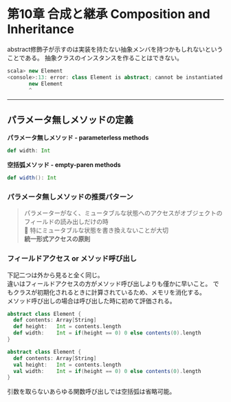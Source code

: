 # 第10章 合成と継承 Composition and Inheritance


abstract修飾子が示すのは実装を持たない抽象メンバを持つかもしれないということである。
抽象クラスのインスタンスを作ることはできない。
```scala
scala> new Element
<console>:13: error: class Element is abstract; cannot be instantiated
       new Element
       ^
```

***
## パラメータ無しメソッドの定義
**パラメータ無しメソッド - parameterless methods**
```scala
def width: Int
```

**空括弧メソッド - empty-paren methods** 
```scala
def width(): Int
```

### パラメータ無しメソッドの推奨パターン
>パラメーターがなく、ミュータブルな状態へのアクセスがオブジェクトのフィールドの読み出しだけの時<br>
> 🚨 特にミュータブルな状態を書き換えないことが大切<br>
> **統一形式アクセスの原則**

### フィールドアクセス or メソッド呼び出し
下記二つは外から見ると全く同じ。<br>
違いはフィールドアクセスの方がメソッド呼び出しよりも僅かに早いこと。
でもクラスが初期化されるときに計算されているため、メモリを消化する。<br>
メソッド呼び出しの場合は呼び出した時に初めて評価される。
```scala
abstract class Element {
  def contents: Array[String]
  def height:   Int = contents.length
  def width:    Int = if(height == 0) 0 else contents(0).length
}
```
```scala
abstract class Element {
  def contents: Array[String]
  val height:   Int = contents.length
  val width:    Int = if(height == 0) 0 else contents(0).length
}
```

引数を取らないあらゆる関数呼び出しでは空括弧は省略可能。
